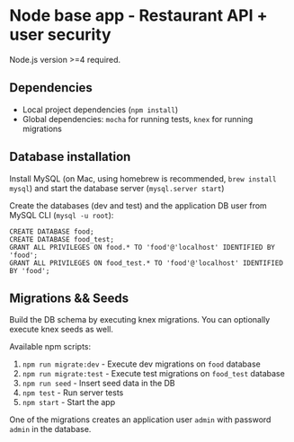 # Node base app - Restaurant API + user security
Node.js version >=4 required.
## Dependencies
- Local project dependencies (`npm install`)
- Global dependencies: `mocha` for running tests, `knex` for running migrations

## Database installation
Install MySQL (on Mac, using homebrew is recommended, `brew install mysql`) and start the database server (`mysql.server start`)

Create the databases (dev and test) and the application DB user from MySQL CLI (`mysql -u root`):
```
CREATE DATABASE food;
CREATE DATABASE food_test;
GRANT ALL PRIVILEGES ON food.* TO 'food'@'localhost' IDENTIFIED BY 'food';
GRANT ALL PRIVILEGES ON food_test.* TO 'food'@'localhost' IDENTIFIED BY 'food';
```

## Migrations && Seeds
Build the DB schema by executing knex migrations.
You can optionally execute knex seeds as well.

Available npm scripts:

1. `npm run migrate:dev` - Execute dev migrations on `food` database
2. `npm run migrate:test` - Execute test migrations on `food_test` database
3. `npm run seed` - Insert seed data in the DB
3. `npm test` - Run server tests
4. `npm start` - Start the app


One of the migrations creates an application user `admin` with password `admin` in the database.

